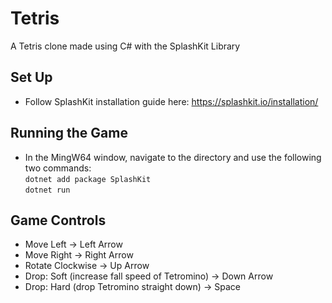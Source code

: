 # Tetris
A Tetris clone made using C# with the SplashKit Library

## Set Up
- Follow SplashKit installation guide here: https://splashkit.io/installation/

## Running the Game
- In the MingW64 window, navigate to the directory and use the following two commands: <br>
`dotnet add package SplashKit`<br>
`dotnet run`

## Game Controls
- Move Left -> Left Arrow
- Move Right -> Right Arrow
- Rotate Clockwise -> Up Arrow
- Drop: Soft (increase fall speed of Tetromino) -> Down Arrow
- Drop: Hard (drop Tetromino straight down) -> Space
